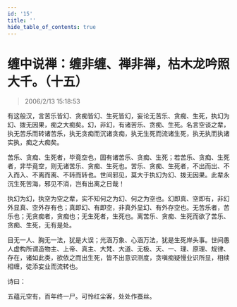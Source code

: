 ```yaml
---
id: '15'
title: ''
hide_table_of_contents: true
---
```


# 缠中说禅：缠非缠、禅非禅，枯木龙吟照大千。（十五）

> 2006/2/13 15:18:53

有这般汉，言苦乐皆幻、贪痴皆幻、生死皆幻，妄论无苦乐、贪痴、生死，执幻为幻、拨无因果，痴之大痴矣。幻，非幻，有诸苦乐、贪痴、生死。名言空谈之辈，执无苦乐而转诸苦乐，执无贪痴而沉诸贪痴，执无生死而流诸生死，执无执而执诸实执，痴之大痴矣。
 
苦乐、贪痴、生死者，毕竟空也，固有诸苦乐、贪痴、生死；若苦乐、贪痴、生死者，非毕竟空，则无诸苦乐、贪痴、生死也。苦乐、贪痴、生死者，不出而出、不入而入、不离而离、不转而转也。世间邪见，莫大于执幻为幻、拨无因果。此辈永沉生死苦海，邪见不消，岂有出离之日哉！
 
执幻为幻，执空为空之辈，实不知何之为幻、何之为空也。幻即真、空即有，非幻外显真、空外存有也；真即幻、有即空，非真外显幻、有外存空也。无苦乐者，苦乐也；无贪痴者，贪痴也；无生死者，生死也。离苦乐、贪痴、生死而欲了苦乐、贪痴、生死，无有是处。
 
目无一人、胸无一法，犹是大误；光涵万象、心涵万法，犹是生死岸头事。世间愚人虚构所谓造物主、上帝、真主、大梵、大道、无极、天、一、理、原理、规律、存在，诸如此类，欲依之而出生死，皆不出意识测度，贪嗔痴疑慢业识所显，相续相缠，徒添妄业而流转也。
 
诗曰：
 
五蕴元空有，百年终一尸。可怜红尘客，处处作蚕丝。